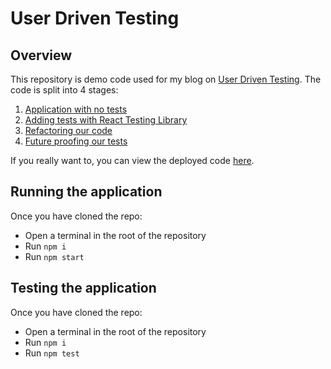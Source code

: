 # User Driven Testing

## Overview

This repository is demo code used for my blog on [User Driven Testing](https://dev.to/aleoyakas/user-driven-testing-mc6). The code is split into 4 stages: 

1. [Application with no tests](https://github.com/aleoyakas/user-driven-testing/tree/stage/1-no-tests)
1. [Adding tests with React Testing Library](https://github.com/aleoyakas/user-driven-testing/tree/stage/2-added-react-testing-library)
1. [Refactoring our code](https://github.com/aleoyakas/user-driven-testing/tree/stage/3-refactor-event)
1. [Future proofing our tests](https://github.com/aleoyakas/user-driven-testing/tree/stage/4-add-integration-tests)

If you really want to, you can view the deployed code [here](https://udt.aleoyakas.co.uk/).

## Running the application

Once you have cloned the repo:
- Open a terminal in the root of the repository
- Run `npm i`
- Run `npm start`

## Testing the application

Once you have cloned the repo:
- Open a terminal in the root of the repository
- Run `npm i`
- Run `npm test`